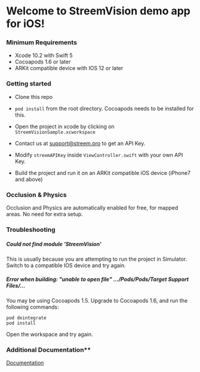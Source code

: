 
# Welcome to StreemVision demo app for iOS!

### Minimum Requirements

* Xcode 10.2 with Swift 5
* Cocoapods 1.6 or later
* ARKit compatible device with IOS 12 or later

### Getting started

- Clone this repo

- `pod install` from the root directory. Cocoapods needs to be installed for this.

- Open the project in xcode by clicking on `StreemVisionSample.xcworkspace`

- Contact us at support@streem.pro to get an API Key.

- Modify `streemAPIKey` inside `ViewController.swift` with your own API Key.

- Build the project and run it on an ARKit compatible iOS device (iPhone7 and above)

### Occlusion & Physics

Occlusion and Physics are automatically enabled for free, for mapped areas. No need for extra setup.

### Troubleshooting

##### Could not find module 'StreemVision'

This is usually because you are attempting to run the project in Simulator.  Switch to a compatible IOS device and try again.

##### Error when building: "unable to open file" .../Pods/Pods/Target Support Files/...

You may be using Cocoapods 1.5.  Upgrade to Cocoapods 1.6, and run the following commands:
```
pod deintegrate
pod install
```
Open the workspace and try again.

### Additional Documentation**

[Documentation](https://github.com/streem/streemvisionsample/tree/master/docs)
